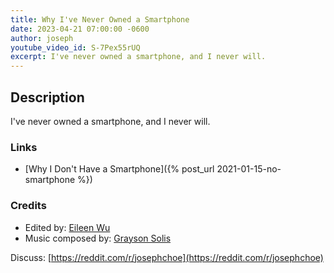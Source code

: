 ```yaml
---
title: Why I've Never Owned a Smartphone
date: 2023-04-21 07:00:00 -0600
author: joseph
youtube_video_id: S-7Pex55rUQ
excerpt: I've never owned a smartphone, and I never will.
---
```


## Description

I've never owned a smartphone, and I never will.

### Links

- [Why I Don't Have a Smartphone]({% post_url 2021-01-15-no-smartphone %})

### Credits

- Edited by: [Eileen Wu](https://eileenwu.com)
- Music composed by: [Grayson Solis](https://graysonsolis.com)

Discuss: [https://reddit.com/r/josephchoe](https://reddit.com/r/josephchoe)
